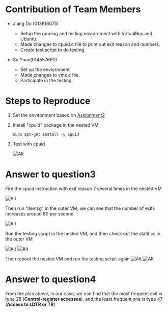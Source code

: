 # Contribution of Team Members
* Jiang Du (013816075)

  * Setup the running and testing enviornment with VirtualBox and Ubuntu. 
  * Made changes to cpuid.c file to print out exit reason and numbers.
  * Create test script to do testing
  
* Su Yuan(014557660)
  * Set up the enviornment.
  * Made changes to vmx.c file. 
  * Participate in the testing.    

  
 
# Steps to Reproduce
1.	Set the environment based on [Assignment2](https://github.com/ethandu7/cmpe283/tree/main/Assignment2) 

2.	Install "cpuid" package in the nested VM
    ```
    sudo apt-get install -y cpuid
    ```
    
3.	Test with cpuid

    ![Alt](https://github.com/ethandu7/cmpe283/blob/main/Assignment3/screenshots/output.png?raw=true "Testing")
 
# Answer to question3
Fire the cpuid instruction with exit reason 7 several times in the nested VM 

   ![Alt](https://github.com/ethandu7/cmpe283/blob/main/Assignment3/screenshots/frequency.png?raw=true "Frequency")

Then run “demsg” in the outer VM, we can see that the number of exits increases around 80 per second

   ![Alt](https://github.com/ethandu7/cmpe283/blob/main/Assignment3/screenshots/frequency-outer.png?raw=true "Frequency Outer")
    
Run the testing script in the nested VM, and then check out the statitics in the outer VM

   ![Alt](https://github.com/ethandu7/cmpe283/blob/main/Assignment3/screenshots/before-outer-1.png?raw=true "Before Outer 1")
   ![Alt](https://github.com/ethandu7/cmpe283/blob/main/Assignment3/screenshots/before-outer-2.png?raw=true "Before Outer 2")
   
Then reboot the nested VM and run the testing scrpit again
   ![Alt](https://github.com/ethandu7/cmpe283/blob/main/Assignment3/screenshots/after-outer-1.png?raw=true "After Outer 1")
   ![Alt](https://github.com/ethandu7/cmpe283/blob/main/Assignment3/screenshots/after-outer-2.png?raw=true "After Outer 2")
   
# Answer to question4
  From the pics above, in our case, we can find that the most frequent exit is type 28 (**Control-register accesses**), and the least frequent one is type 47 (**Access to LDTR or TR**) 
